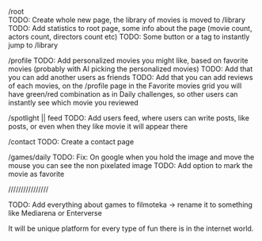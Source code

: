 /root  
 TODO: Create whole new page, the library of movies is moved to /library
TODO: Add statistics to root page, some info about the page (movie count, actors count, directors count etc)
TODO: Some button or a tag to instantly jump to /library

/profile
TODO: Add personalized movies you might like, based on favorite movies (probably with AI picking the personalized movies)
TODO: Add that you can add another users as friends
TODO: Add that you can add reviews of each movies, on the /profile page in the Favorite movies grid you will have green/red combination as in Daily challenges, so other users can instantly see which movie you reviewed

/spotlight || feed
TODO: Add users feed, where users can write posts, like posts, or even when they like movie it will appear there

/contact
TODO: Create a contact page

/games/daily
TODO: Fix: On google when you hold the image and move the mouse you can see the non pixelated image
TODO: Add option to mark the movie as favorite

////////////////

TODO: Add everything about games to filmoteka -> rename it to something like Mediarena or Enterverse

It will be unique platform for every type of fun there is in the internet world. 